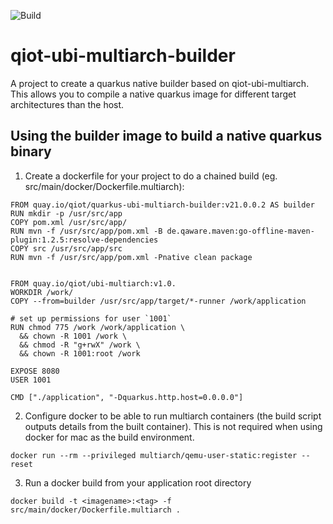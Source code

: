 ![Build](https://github.com/qiot-project/qiot-ubi-multiarch-builder/workflows/CI/badge.svg?branch=main)


# qiot-ubi-multiarch-builder
A project to create a quarkus native builder based on qiot-ubi-multiarch. This allows you to compile a native quarkus image for different target architectures than the host.


## Using the builder image to build a native quarkus binary

1. Create a dockerfile for your project to do a chained build (eg. src/main/docker/Dockerfile.multiarch):

```
FROM quay.io/qiot/quarkus-ubi-multiarch-builder:v21.0.0.2 AS builder
RUN mkdir -p /usr/src/app
COPY pom.xml /usr/src/app/
RUN mvn -f /usr/src/app/pom.xml -B de.qaware.maven:go-offline-maven-plugin:1.2.5:resolve-dependencies
COPY src /usr/src/app/src
RUN mvn -f /usr/src/app/pom.xml -Pnative clean package


FROM quay.io/qiot/ubi-multiarch:v1.0.
WORKDIR /work/
COPY --from=builder /usr/src/app/target/*-runner /work/application

# set up permissions for user `1001`
RUN chmod 775 /work /work/application \
  && chown -R 1001 /work \
  && chmod -R "g+rwX" /work \
  && chown -R 1001:root /work

EXPOSE 8080
USER 1001

CMD ["./application", "-Dquarkus.http.host=0.0.0.0"]
```

2. Configure docker to be able to run multiarch containers (the build script outputs details from the built container). This is not required when using docker for mac as the build environment.
```
docker run --rm --privileged multiarch/qemu-user-static:register --reset
```

3. Run a docker build from your application root directory
```
docker build -t <imagename>:<tag> -f src/main/docker/Dockerfile.multiarch .
```

